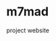 # m7mad
project website
<!DOCTYPE html>
<html>
    <head>
        <meta charset="utf-8">
        <title>Project: Travel webpage</title>
        <style>
        
        body {
            background-color:rgb(245, 233, 245);
                    font-family: monospace;
            font-size: 19px;
            line-height: 1.5em;
            text-align: center;
        }
            #Costa-Rica {
                background-color:red;
            
            }
            #Trinity-College{
            
                background-color:yellow;
            }
            #Apple-Inc{
                background-color:rgb(5, 48, 242);
            }
            #Atlantis {
                background-color:rgb(240, 31, 240);
            }
        </style>
    </head>
    <body>
    
        <h1>Travel to ....</h1>
        
        <h2 id="Trinity-College">Trinity College</h2>
        
        <img src="https://upload.wikimedia.org/wikipedia/commons/thumb/9/94/Trinity_College_-_Great_Court_02.jpg/1920px-Trinity_College_-_Great_Court_02.jpg"width="450">
        
        <p>Trinity College is a constituent college of the University of Cambridge in England. The college was founded in 1546 by King Henry VIII.<br> With around 600 undergraduates, 300 graduates, and over 180 fellows, it is the largest college in either of the Oxbridge universities by number of undergraduates. In terms of total student numbers, it is second only to Homerton College, Cambridge.[3]<br>

Members of Trinity have won 34 Nobel Prizes[4] out of the 116 won by members of Cambridge University, the highest number of any college at either Oxford or Cambridge.<br> Five Fields Medals[5] in mathematics have been won by members of the college (of the seven awarded to members of British universities) and one Abel Prize has been won.
        </p>
        <h2 id="Costa-Rica"> Costa Rica</h2>
        <p>
        <em>Ujarrás historical</em></p>
        <img src="https://upload.wikimedia.org/wikipedia/commons/thumb/b/bd/Iglesia_Inmaculada_Concepcion_Ujarras.jpg/1280px-Iglesia_Inmaculada_Concepcion_Ujarras.jpg"width="450">

<p>
The Ujarrás historical site in the Orosí Valley, Cartago province. The church was built between 1686 and 1693.
</p>

<h2 id="Apple-Inc">Apple Inc</h2>
<img src="https://upload.wikimedia.org/wikipedia/commons/thumb/e/eb/Apple_park_cupertino_2019.jpg/1920px-Apple_park_cupertino_2019.jpg"width="450">
<p>Apple Inc. is an American multinational technology company headquartered in Cupertino, California, that designs, develops, and sells consumer electronics, computer software, and online services. It is considered one of the Big Tech technology companies, alongside Amazon, Google, Microsoft and Facebook.[8][9][10]<br>

The company's hardware products include the iPhone smartphone, the iPad tablet computer, the Mac personal computer, the iPod portable media player, the Apple Watch smartwatch, the Apple TV digital media player, the AirPods wireless earbuds and the HomePod smart speaker. Apple's software includes macOS, iOS, iPadOS, watchOS, and tvOS operating systems, the iTunes media player, the Safari web browser, the Shazam music identifier, and the iLife and iWork creativity and productivity suites, as well as professional applications like Final Cut Pro, Logic Pro, and Xcode. Its online services include the iTunes Store, the iOS App Store, Mac App Store, Apple Music, Apple TV+, iMessage, and iCloud. Other services include Apple Store, Genius Bar, AppleCare, Apple Pay, Apple Pay Cash, and Apple Card.</p>

<h2 id="Atlantis"><strong>Atlantis</strong> The Palm, <em>Dubai</em></h2>
<img src="https://upload.wikimedia.org/wikipedia/commons/thumb/7/78/Atlantis%2C_The_Palm_Exterior_.jpg/1280px-Atlantis%2C_The_Palm_Exterior_.jpg" width="450"> 

<p>Das Atlantis The Palm, Dubai ist ein Luxushotel &-resort auf der Palm Jumeirah in Dubai, Vereinigte Arabische Emirate. Das Atlantis The Palm war das erste Hotel der künstlich erbauten Palmeninsel und wurde im September 2008 eröffnet. Das Thema des Hotels ist die versunkene Stadt Atlantis, beinhaltet jedoch zahlreiche arabische Elemente.<br>
___________________<br>
Das Atlantis The Palm ist neben dem Atlantis Paradise Island auf den Bahamas das zweite Megaluxushotel von Sol Kerzner. Das Hotel befindet sich an der Spitze der Palm Jumeirah, einer der künstlich erschaffenen Palmeninseln Dubais. <br>Die Anlage auf dem nördlichen Wellenbrecher ist gut erreichbar durch einen sechsspurigen Unterwassertunnel sowie seit 2009 mit der Dubai Monorail über ihre aufgeständerte Schienenstrecke, die am Ende über das Wasser einschwebt.
</p>
  
    </body>
</html>
